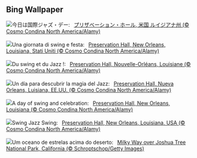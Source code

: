 ## Bing Wallpaper
![](https://www.bing.com/th?id=OHR.ExteriorPreservationHall_JA-JP1094294616_UHD.jpg&w=1000)今日は国際ジャズ・デー:&nbsp;&ensp;[プリザベーション・ホール, 米国 ルイジアナ州 (© Cosmo Condina North America/Alamy)](https://www.bing.com/th?id=OHR.ExteriorPreservationHall_JA-JP1094294616_UHD.jpg)
<br><br/>
![](https://www.bing.com/th?id=OHR.ExteriorPreservationHall_IT-IT1147958461_UHD.jpg&w=1000)Una giornata di swing e festa:&nbsp;&ensp;[Preservation Hall, New Orleans, Louisiana, Stati Uniti (© Cosmo Condina North America/Alamy)](https://www.bing.com/th?id=OHR.ExteriorPreservationHall_IT-IT1147958461_UHD.jpg)
<br><br/>
![](https://www.bing.com/th?id=OHR.ExteriorPreservationHall_FR-FR8893416037_UHD.jpg&w=1000)Du swing et du Jazz !:&nbsp;&ensp;[Preservation Hall, Nouvelle-Orléans, Louisiane (© Cosmo Condina North America/Alamy)](https://www.bing.com/th?id=OHR.ExteriorPreservationHall_FR-FR8893416037_UHD.jpg)
<br><br/>
![](https://www.bing.com/th?id=OHR.ExteriorPreservationHall_ES-ES8232748030_UHD.jpg&w=1000)Un día para descubrir la magia del Jazz:&nbsp;&ensp;[Preservation Hall, Nueva Orleans, Luisiana, EE.UU. (© Cosmo Condina North America/Alamy)](https://www.bing.com/th?id=OHR.ExteriorPreservationHall_ES-ES8232748030_UHD.jpg)
<br><br/>
![](https://www.bing.com/th?id=OHR.ExteriorPreservationHall_EN-GB5783524556_UHD.jpg&w=1000)A day of swing and celebration:&nbsp;&ensp;[Preservation Hall, New Orleans, Louisiana (© Cosmo Condina North America/Alamy)](https://www.bing.com/th?id=OHR.ExteriorPreservationHall_EN-GB5783524556_UHD.jpg)
<br><br/>
![](https://www.bing.com/th?id=OHR.ExteriorPreservationHall_DE-DE8207516768_UHD.jpg&w=1000)Swing Jazz Swing:&nbsp;&ensp;[Preservation Hall, New Orleans, Louisiana, USA (© Cosmo Condina North America/Alamy)](https://www.bing.com/th?id=OHR.ExteriorPreservationHall_DE-DE8207516768_UHD.jpg)
<br><br/>
![](https://www.bing.com/th?id=OHR.JTNPMilkyWay_PT-BR5635937343_UHD.jpg&w=1000)Um oceano de estrelas acima do deserto:&nbsp;&ensp;[Milky Way over Joshua Tree National Park, California (© Schroptschop/Getty Images)](https://www.bing.com/th?id=OHR.JTNPMilkyWay_PT-BR5635937343_UHD.jpg)
<br><br/>
